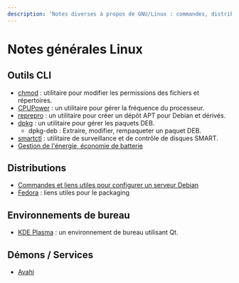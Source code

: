 ```yaml
---
description: 'Notes diverses à propos de GNU/Linux : commandes, distributions, services'
---
```


# Notes générales Linux

## Outils CLI

* [chmod](../cli/cli-chmod.md) : utilitaire pour modifier les permissions des fichiers et répertoires.
* [CPUPower](../cli/cli-cpupower.md) : un utilitaire pour gérer la fréquence du processeur.
* [reprepro](../cli/cli-reprepro.md) : un utilitaire pour créer un dépôt APT pour Debian et dérivés.
* [dpkg](../cli/cli-dpkg.md) : un utilitaire pour gérer les paquets DEB.
  * dpkg-deb : Extraire, modifier, rempaqueter un paquet DEB.
* [smartctl](../cli/cli-smartctl.md) : utilitaire de surveillance et de contrôle de disques SMART.
* [Gestion de l'énergie, économie de batterie](economie-denergie-linux.md)

## Distributions

* [Commandes et liens utiles pour configurer un serveur Debian](../dist-debian/)
* [Fedora](dist-fedora.md) : liens utiles pour le packaging

## Environnements de bureau

* [KDE Plasma](de-kde.md) : un environnement de bureau utilisant Qt.

## Démons / Services

* [Avahi](../ds/ds-avahi-daemon.md)


